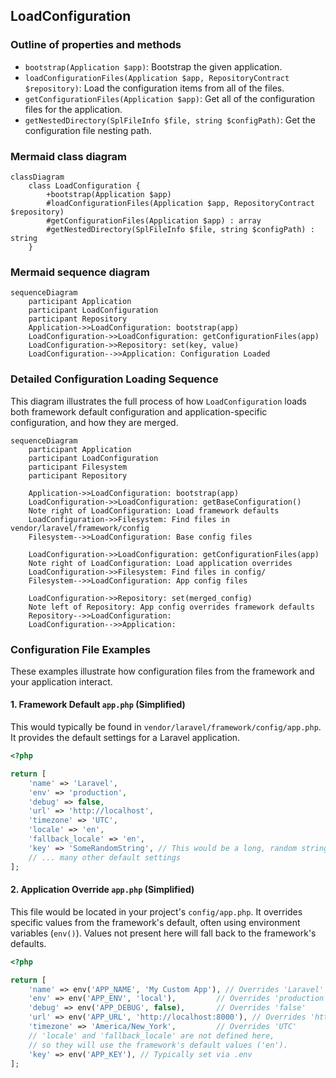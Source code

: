 ## LoadConfiguration

### Outline of properties and methods

*   `bootstrap(Application $app)`: Bootstrap the given application.
*   `loadConfigurationFiles(Application $app, RepositoryContract $repository)`: Load the configuration items from all of the files.
*   `getConfigurationFiles(Application $app)`: Get all of the configuration files for the application.
*   `getNestedDirectory(SplFileInfo $file, string $configPath)`: Get the configuration file nesting path.

### Mermaid class diagram

```mermaid
classDiagram
    class LoadConfiguration {
        +bootstrap(Application $app)
        #loadConfigurationFiles(Application $app, RepositoryContract $repository)
        #getConfigurationFiles(Application $app) : array
        #getNestedDirectory(SplFileInfo $file, string $configPath) : string
    }
```

### Mermaid sequence diagram

```mermaid
sequenceDiagram
    participant Application
    participant LoadConfiguration
    participant Repository
    Application->>LoadConfiguration: bootstrap(app)
    LoadConfiguration->>LoadConfiguration: getConfigurationFiles(app)
    LoadConfiguration->>Repository: set(key, value)
    LoadConfiguration-->>Application: Configuration Loaded
```

### Detailed Configuration Loading Sequence

This diagram illustrates the full process of how `LoadConfiguration` loads both framework default configuration and application-specific configuration, and how they are merged.

```mermaid
sequenceDiagram
    participant Application
    participant LoadConfiguration
    participant Filesystem
    participant Repository

    Application->>LoadConfiguration: bootstrap(app)
    LoadConfiguration->>LoadConfiguration: getBaseConfiguration()
    Note right of LoadConfiguration: Load framework defaults
    LoadConfiguration->>Filesystem: Find files in vendor/laravel/framework/config
    Filesystem-->>LoadConfiguration: Base config files

    LoadConfiguration->>LoadConfiguration: getConfigurationFiles(app)
    Note right of LoadConfiguration: Load application overrides
    LoadConfiguration->>Filesystem: Find files in config/
    Filesystem-->>LoadConfiguration: App config files

    LoadConfiguration->>Repository: set(merged_config)
    Note left of Repository: App config overrides framework defaults
    Repository-->>LoadConfiguration: 
    LoadConfiguration-->>Application: 
```

### Configuration File Examples

These examples illustrate how configuration files from the framework and your application interact.

#### 1. Framework Default `app.php` (Simplified)

This would typically be found in `vendor/laravel/framework/config/app.php`. It provides the default settings for a Laravel application.

```php
<?php

return [
    'name' => 'Laravel',
    'env' => 'production',
    'debug' => false,
    'url' => 'http://localhost',
    'timezone' => 'UTC',
    'locale' => 'en',
    'fallback_locale' => 'en',
    'key' => 'SomeRandomString', // This would be a long, random string
    // ... many other default settings
];
```

#### 2. Application Override `app.php` (Simplified)

This file would be located in your project's `config/app.php`. It overrides specific values from the framework's default, often using environment variables (`env()`). Values not present here will fall back to the framework's defaults.

```php
<?php

return [
    'name' => env('APP_NAME', 'My Custom App'), // Overrides 'Laravel'
    'env' => env('APP_ENV', 'local'),         // Overrides 'production'
    'debug' => env('APP_DEBUG', false),       // Overrides 'false'
    'url' => env('APP_URL', 'http://localhost:8000'), // Overrides 'http://localhost'
    'timezone' => 'America/New_York',         // Overrides 'UTC'
    // 'locale' and 'fallback_locale' are not defined here,
    // so they will use the framework's default values ('en').
    'key' => env('APP_KEY'), // Typically set via .env
];
```